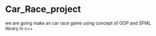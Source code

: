 # Car_Race_project

we are going make an car race game using concept of OOP and SFML library in c++
